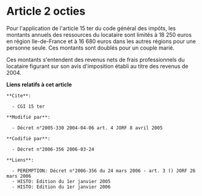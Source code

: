 # Article 2 octies

Pour l'application de l'article 15 ter du code général des impôts, les montants annuels des ressources du locataire sont
limités à 18 250 euros en région Ile-de-France et à 16 680 euros dans les autres régions pour une personne seule. Ces
montants sont doublés pour un couple marié.

Ces montants s'entendent des revenus nets de frais professionnels du locataire figurant sur son avis d'imposition établi au
titre des revenus de 2004.

**Liens relatifs à cet article**

	**Cite**:

	  - CGI 15 ter

	**Modifié par**:

	  - Décret n°2005-330 2004-04-06 art. 4 JORF 8 avril 2005

	**Codifié par**:

	  - Décret n°2006-356 2006-03-24

	**Liens**:

	  - PEREMPTION: Décret n°2006-356 du 24 mars 2006 - art. 3 () JORF 26 mars 2006
	  - HISTO: Edition du 1er janvier 2005
	  - HISTO: Edition du 1er janvier 2006
